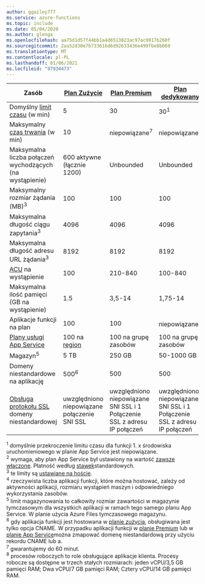 ```yaml
---
author: ggailey777
ms.service: azure-functions
ms.topic: include
ms.date: 05/04/2020
ms.author: glenga
ms.openlocfilehash: aa75d1d57f44bb1a4d6513823ac97ac9917b260f
ms.sourcegitcommit: 2aa52d30e7b733616d6d92633436e499fbe8b069
ms.translationtype: MT
ms.contentlocale: pl-PL
ms.lasthandoff: 01/06/2021
ms.locfileid: "97934473"
---
```

| Zasób |[Plan Zużycie](../articles/azure-functions/consumption-plan.md)|[Plan Premium](../articles/azure-functions/functions-premium-plan.md)|[Plan dedykowany](../articles/azure-functions/dedicated-plan.md)|[ASE](../articles/app-service/environment/intro.md)| [Kubernetes](../articles/aks/quotas-skus-regions.md) |
| --- | --- | --- | --- | --- | --- |
|Domyślny [limit czasu](../articles/azure-functions/functions-scale.md#timeout) (w min) |5 | 30 |30<sup>1</sup> | 30 | 30 |
|Maksymalny [czas trwania](../articles/azure-functions/functions-scale.md#timeout) (w min) |10 | niepowiązane<sup>7</sup> | niepowiązane<sup>2</sup> | Unbounded | Unbounded |
| Maksymalna liczba połączeń wychodzących (na wystąpienie) | 600 aktywne (łącznie 1200) | Unbounded | Unbounded | Unbounded | Unbounded |
| Maksymalny rozmiar żądania (MB)<sup>3</sup> | 100 | 100 | 100 | 100 | Zależy od klastra |
| Maksymalna długość ciągu zapytania<sup>3</sup> | 4096 | 4096 | 4096 | 4096 | Zależy od klastra |
| Maksymalna długość adresu URL żądania<sup>3</sup> | 8192 | 8192 | 8192 | 8192 | Zależy od klastra |
|[ACU](../articles/virtual-machines/acu.md) na wystąpienie | 100 | 210-840 | 100-840 | 210-250<sup>8</sup> | [Cennik AKS](https://azure.microsoft.com/pricing/details/container-service/) |
| Maksymalna ilość pamięci (GB na wystąpienie) | 1.5 | 3,5-14 | 1,75-14 | 3,5 – 14 | Obsługiwany jest dowolny węzeł |
| Aplikacje funkcji na plan |100 |100 |niepowiązane<sup>4</sup> | Unbounded | Unbounded |
| [Plany usługi App Service](../articles/app-service/overview-hosting-plans.md) | 100 na [region](https://azure.microsoft.com/global-infrastructure/regions/) |100 na grupę zasobów |100 na grupę zasobów | - | - |
| Magazyn<sup>5</sup> |5 TB |250 GB |50-1000 GB | 1 TB | n/d |
| Domeny niestandardowe na aplikację</a> |500<sup>6</sup> |500 |500 | 500 | n/d |
| [Obsługa protokołu SSL](../articles/app-service/configure-ssl-bindings.md) domeny niestandardowej |uwzględniono niepowiązane połączenie SNI SSL | uwzględniono niepowiązane SNI SSL i 1 Połączenie SSL z adresu IP połączeń |uwzględniono niepowiązane SNI SSL i 1 Połączenie SSL z adresu IP połączeń | uwzględniono niepowiązane SNI SSL i 1 Połączenie SSL z adresu IP połączeń | n/d |

<sup>1</sup> domyślnie przekroczenie limitu czasu dla funkcji 1. x środowiska uruchomieniowego w planie App Service jest niepowiązane.  
<sup>2</sup> wymaga, aby plan App Service był ustawiony na wartość [zawsze włączone](../articles/azure-functions/dedicated-plan.md#always-on). Płatność według [stawek](https://azure.microsoft.com/pricing/details/app-service/)standardowych.  
<sup>3</sup> te limity są [ustawiane na hoście](https://github.com/Azure/azure-functions-host/blob/dev/src/WebJobs.Script.WebHost/web.config).  
<sup>4</sup> rzeczywista liczba aplikacji funkcji, które można hostować, zależy od aktywności aplikacji, rozmiaru wystąpień maszyn i odpowiedniego wykorzystania zasobów.  
<sup>5</sup> limit magazynowania to całkowity rozmiar zawartości w magazynie tymczasowym dla wszystkich aplikacji w ramach tego samego planu App Service. W planie użycia Azure Files tymczasowego magazynu.  
<sup>6</sup> gdy aplikacja funkcji jest hostowana w [planie zużycia](../articles/azure-functions/consumption-plan.md), obsługiwana jest tylko opcja CNAME. W przypadku aplikacji funkcji w [planie Premium](../articles/azure-functions/functions-premium-plan.md) lub w [planie App Service](../articles/azure-functions/dedicated-plan.md)można zmapować domenę niestandardową przy użyciu rekordu CNAME lub a.  
<sup>7</sup> gwarantujemy do 60 minut.  
<sup>8</sup> procesów roboczych to role obsługujące aplikacje klienta. Procesy robocze są dostępne w trzech stałych rozmiarach: jeden vCPU/3,5 GB pamięci RAM; Dwa vCPU/7 GB pamięci RAM; Cztery vCPU/14 GB pamięci RAM.